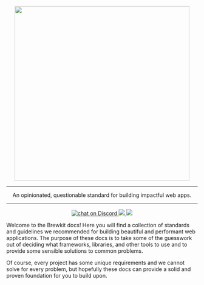 <p align="center">
  <img width="460" src="https://github.com/brewkit/components/blob/next/.build/storybook/assets/images/brewkit-logo.png">
</p>

---

<p align="center">An opinionated, questionable standard for building impactful web apps.</p>

---

<p align="center">
    <a href="https://discord.gg/GWBTQrm">
        <img src="https://img.shields.io/discord/680131581066871038?logo=discord" alt="chat on Discord">
    </a>
    <a href="https://github.com/brewkit/brewkit-ui/blob/master/LICENSE">
        <img src="https://img.shields.io/badge/license-MIT-blue.svg">
    </a>
    <a href="https://github.com/storybookjs/storybook">
        <img src="https://cdn.jsdelivr.net/gh/storybookjs/brand@master/badge/badge-storybook.svg">
    </a>
</p>


Welcome to the Brewkit docs! Here you will find a collection of standards and guidelines we recommended for building beautiful and performant web applications. The purpose of these docs is to take some of the guesswork out of deciding what frameworks, libraries, and other tools to use and to provide some sensible solutions to common problems.
  
Of course, every project has some unique requirements and we cannot solve for every problem, but hopefully these docs can provide a solid and proven foundation for you to build upon.

